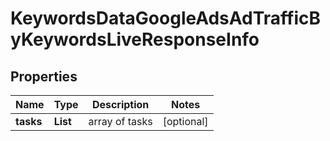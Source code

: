 # KeywordsDataGoogleAdsAdTrafficByKeywordsLiveResponseInfo


## Properties

| Name | Type | Description | Notes |
|------------ | ------------- | ------------- | -------------|
**tasks** | **List<KeywordsDataGoogleAdsAdTrafficByKeywordsLiveTaskInfo>** | array of tasks |[optional]|